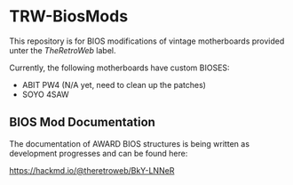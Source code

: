 # TRW-BiosMods

This repository is for BIOS modifications of vintage motherboards provided unter the *TheRetroWeb* label.

Currently, the following motherboards have custom BIOSES:

* ABIT PW4 (N/A yet, need to clean up the patches)
* SOYO 4SAW

## BIOS Mod Documentation

The documentation of AWARD BIOS structures is being written as development progresses and can be found here:

https://hackmd.io/@theretroweb/BkY-LNNeR
